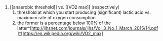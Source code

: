 1. [[anaerobic threshold]] vs. [[VO2 max]] (respectively)
	1. threshold at which you start producing (significant) lactic acid vs. maximum rate of oxygen consumption
	2. the former is a percentage below 100% of the latter^[http://ijhsnet.com/journals/ijhs/Vol_3_No_1_March_2015/14.pdf]^[https://en.wikipedia.org/wiki/VO2_max]